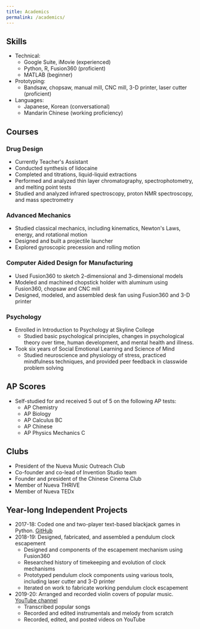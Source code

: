 ```yaml
---
title: Academics
permalink: /academics/
---
```


## Skills
- Technical:
  - Google Suite, iMovie (experienced)
  - Python, R, Fusion360 (proficient)
  - MATLAB (beginner)
- Prototyping: 
  - Bandsaw, chopsaw, manual mill, CNC mill, 3-D printer, laser cutter (proficient)
- Languages: 
  - Japanese, Korean (conversational)
  - Mandarin Chinese (working proficiency)


## Courses

### Drug Design
- Currently Teacher's Assistant
- Conducted synthesis of lidocaine
- Completed and titrations, liquid-liquid extractions
- Performed and analyzed thin layer chromatography, spectrophotometry, and melting point tests
- Studied and analyzed infrared spectroscopy, proton NMR spectroscopy, and mass spectrometry

### Advanced Mechanics
- Studied classical mechanics, including kinematics, Newton's Laws, energy, and rotational motion
- Designed and built a projectile launcher
- Explored gyroscopic precession and rolling motion

### Computer Aided Design for Manufacturing
- Used Fusion360 to sketch 2-dimensional and 3-dimensional models
- Modeled and machined chopstick holder with aluminum using Fusion360, chopsaw and CNC mill
- Designed, modeled, and assembled desk fan using Fusion360 and 3-D printer

### Psychology
- Enrolled in Introduction to Psychology at Skyline College
  - Studied basic psychological principles, changes in psychological theory over time, human development, and mental health and illness.
- Took six years of Social Emotional Learning and Science of Mind
  - Studied neuroscience and physiology of stress, practiced mindfulness techniques, and provided peer feedback in classwide problem solving
  
## AP Scores
- Self-studied for and received 5 out of 5 on the following AP tests:
  - AP Chemistry
  - AP Biology
  - AP Calculus BC
  - AP Chinese
  - AP Physics Mechanics C
  
## Clubs
- President of the Nueva Music Outreach Club
- Co-founder and co-lead of Invention Studio team
- Founder and president of the Chinese Cinema Club
- Member of Nueva THRIVE
- Member of Nueva TEDx

## Year-long Independent Projects
- 2017-18: Coded one and two-player text-based blackjack games in Python. [GitHub](https://github.com/matsaki289/Blackjack-Matthew-Sakiyama)
- 2018-19: Designed, fabricated, and assembled a pendulum clock escapement
  - Designed and components of the escapement mechanism using Fusion360
  - Researched history of timekeeping and evolution of clock mechanisms
  - Prototyped pendulum clock components using various tools, including laser cutter and 3-D printer
  - Iterated on work to fabricate working pendulum clock escapement
- 2019-20: Arranged and recorded violin covers of popular music. [YouTube channel](https://www.youtube.com/channel/UCcLpjjeejgypzPr9JH2ipZw)
  - Transcribed popular songs
  - Recorded and edited instrumentals and melody from scratch
  - Recorded, edited, and posted videos on YouTube

